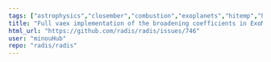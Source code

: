 ```yaml
---
tags: ["astrophysics","closember","combustion","exoplanets","hitemp","hitran","infrared","plasma","plasma-physics","radiation","spectra","spectroscopy","todo"]
title: "Full vaex implementation of the broadening coefficients in ExoMol"
html_url: "https://github.com/radis/radis/issues/746"
user: "minouHub"
repo: "radis/radis"
---
```


